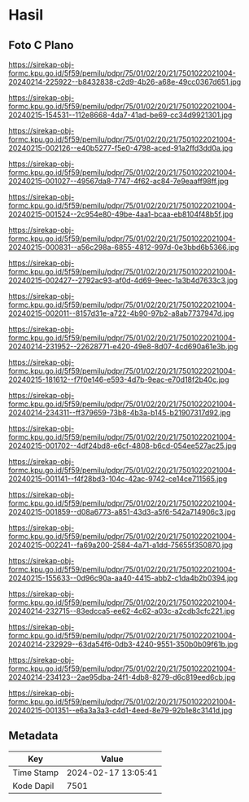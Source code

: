 # Hasil

## Foto C Plano

https://sirekap-obj-formc.kpu.go.id/5f59/pemilu/pdpr/75/01/02/20/21/7501022021004-20240214-225922--b8432838-c2d9-4b26-a68e-49cc0367d651.jpg

https://sirekap-obj-formc.kpu.go.id/5f59/pemilu/pdpr/75/01/02/20/21/7501022021004-20240215-154531--112e8668-4da7-41ad-be69-cc34d9921301.jpg

https://sirekap-obj-formc.kpu.go.id/5f59/pemilu/pdpr/75/01/02/20/21/7501022021004-20240215-002126--e40b5277-f5e0-4798-aced-91a2ffd3dd0a.jpg

https://sirekap-obj-formc.kpu.go.id/5f59/pemilu/pdpr/75/01/02/20/21/7501022021004-20240215-001027--49567da8-7747-4f62-ac84-7e9eaaff98ff.jpg

https://sirekap-obj-formc.kpu.go.id/5f59/pemilu/pdpr/75/01/02/20/21/7501022021004-20240215-001524--2c954e80-49be-4aa1-bcaa-eb8104f48b5f.jpg

https://sirekap-obj-formc.kpu.go.id/5f59/pemilu/pdpr/75/01/02/20/21/7501022021004-20240215-000831--a56c298a-6855-4812-997d-0e3bbd6b5366.jpg

https://sirekap-obj-formc.kpu.go.id/5f59/pemilu/pdpr/75/01/02/20/21/7501022021004-20240215-002427--2792ac93-af0d-4d69-9eec-1a3b4d7633c3.jpg

https://sirekap-obj-formc.kpu.go.id/5f59/pemilu/pdpr/75/01/02/20/21/7501022021004-20240215-002011--8157d31e-a722-4b90-97b2-a8ab7737947d.jpg

https://sirekap-obj-formc.kpu.go.id/5f59/pemilu/pdpr/75/01/02/20/21/7501022021004-20240214-231952--22628771-e420-49e8-8d07-4cd690a61e3b.jpg

https://sirekap-obj-formc.kpu.go.id/5f59/pemilu/pdpr/75/01/02/20/21/7501022021004-20240215-181612--f7f0e146-e593-4d7b-9eac-e70d18f2b40c.jpg

https://sirekap-obj-formc.kpu.go.id/5f59/pemilu/pdpr/75/01/02/20/21/7501022021004-20240214-234311--ff379659-73b8-4b3a-b145-b21907317d92.jpg

https://sirekap-obj-formc.kpu.go.id/5f59/pemilu/pdpr/75/01/02/20/21/7501022021004-20240215-001702--4df24bd8-e6cf-4808-b6cd-054ee527ac25.jpg

https://sirekap-obj-formc.kpu.go.id/5f59/pemilu/pdpr/75/01/02/20/21/7501022021004-20240215-001141--f4f28bd3-104c-42ac-9742-ce14ce711565.jpg

https://sirekap-obj-formc.kpu.go.id/5f59/pemilu/pdpr/75/01/02/20/21/7501022021004-20240215-001859--d08a6773-a851-43d3-a5f6-542a714906c3.jpg

https://sirekap-obj-formc.kpu.go.id/5f59/pemilu/pdpr/75/01/02/20/21/7501022021004-20240215-002241--fa69a200-2584-4a71-a1dd-75655f350870.jpg

https://sirekap-obj-formc.kpu.go.id/5f59/pemilu/pdpr/75/01/02/20/21/7501022021004-20240215-155633--0d96c90a-aa40-4415-abb2-c1da4b2b0394.jpg

https://sirekap-obj-formc.kpu.go.id/5f59/pemilu/pdpr/75/01/02/20/21/7501022021004-20240214-232715--83edcca5-ee62-4c62-a03c-a2cdb3cfc221.jpg

https://sirekap-obj-formc.kpu.go.id/5f59/pemilu/pdpr/75/01/02/20/21/7501022021004-20240214-232929--63da54f6-0db3-4240-9551-350b0b09f61b.jpg

https://sirekap-obj-formc.kpu.go.id/5f59/pemilu/pdpr/75/01/02/20/21/7501022021004-20240214-234123--2ae95dba-24f1-4db8-8279-d6c819eed6cb.jpg

https://sirekap-obj-formc.kpu.go.id/5f59/pemilu/pdpr/75/01/02/20/21/7501022021004-20240215-001351--e6a3a3a3-c4d1-4eed-8e79-92b1e8c3141d.jpg


## Metadata

| Key        | Value               |
| ---------- | ------------------- |
| Time Stamp | 2024-02-17 13:05:41 |
| Kode Dapil | 7501                |



